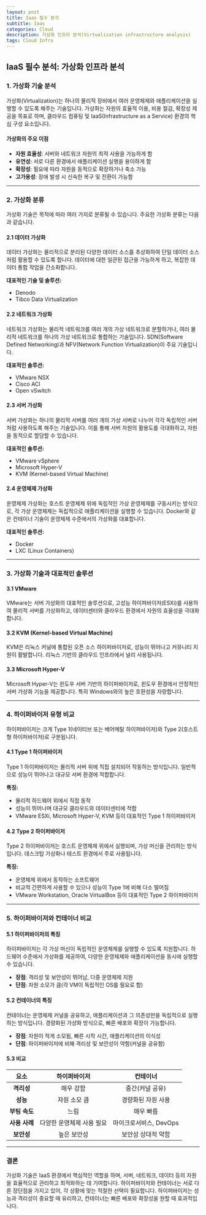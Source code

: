 ```yaml
---
layout: post
title: Iaas 필수 분석
subtitle: Iaas
categories: Cloud
description: 가상화 인프라 분석(Virtualization infrastructure analysis)
tags: Cloud Infra
---
```


## IaaS 필수 분석: 가상화 인프라 분석

### 1. 가상화 기술 분석
가상화(Virtualization)는 하나의 물리적 장비에서 여러 운영체제와 애플리케이션을 실행할 수 있도록 해주는 기술입니다. 가상화는 자원의 효율적 이용, 비용 절감, 확장성 제공을 목표로 하며, 클라우드 컴퓨팅 및 IaaS(Infrastructure as a Service) 환경의 핵심 구성 요소입니다.

#### 가상화의 주요 이점
- **자원 효율성**: 서버와 네트워크 자원의 최적 사용을 가능하게 함
- **유연성**: 서로 다른 환경에서 애플리케이션 실행을 용이하게 함
- **확장성**: 필요에 따라 자원을 동적으로 확장하거나 축소 가능
- **고가용성**: 장애 발생 시 신속한 복구 및 전환이 가능함

---

### 2. 가상화 분류

가상화 기술은 목적에 따라 여러 가지로 분류될 수 있습니다. 주요한 가상화 분류는 다음과 같습니다.

#### 2.1 데이터 가상화
데이터 가상화는 물리적으로 분리된 다양한 데이터 소스를 추상화하여 단일 데이터 소스처럼 활용할 수 있도록 합니다. 데이터에 대한 일관된 접근을 가능하게 하고, 복잡한 데이터 통합 작업을 간소화합니다.

**대표적인 기술 및 솔루션:**
- Denodo
- Tibco Data Virtualization

#### 2.2 네트워크 가상화
네트워크 가상화는 물리적 네트워크를 여러 개의 가상 네트워크로 분할하거나, 여러 물리적 네트워크를 하나의 가상 네트워크로 통합하는 기술입니다. SDN(Software Defined Networking)과 NFV(Network Function Virtualization)이 주요 기술입니다.

**대표적인 솔루션:**
- VMware NSX
- Cisco ACI
- Open vSwitch

#### 2.3 서버 가상화
서버 가상화는 하나의 물리적 서버를 여러 개의 가상 서버로 나누어 각각 독립적인 서버처럼 사용하도록 해주는 기술입니다. 이를 통해 서버 자원의 활용도를 극대화하고, 자원을 동적으로 할당할 수 있습니다.

**대표적인 솔루션:**
- VMware vSphere
- Microsoft Hyper-V
- KVM (Kernel-based Virtual Machine)

#### 2.4 운영체제 가상화
운영체제 가상화는 호스트 운영체제 위에 독립적인 가상 운영체제를 구동시키는 방식으로, 각 가상 운영체제는 독립적으로 애플리케이션을 실행할 수 있습니다. Docker와 같은 컨테이너 기술이 운영체제 수준에서의 가상화를 대표합니다.

**대표적인 솔루션:**
- Docker
- LXC (Linux Containers)

---

### 3. 가상화 기술과 대표적인 솔루션

#### 3.1 VMware
VMware는 서버 가상화의 대표적인 솔루션으로, 고성능 하이퍼바이저(ESXi)를 사용하여 물리적 서버를 가상화하고, 데이터센터와 클라우드 환경에서 자원의 효율성을 극대화합니다.

#### 3.2 KVM (Kernel-based Virtual Machine)
KVM은 리눅스 커널에 통합된 오픈 소스 하이퍼바이저로, 성능이 뛰어나고 커뮤니티 지원이 활발합니다. 리눅스 기반의 클라우드 인프라에서 널리 사용됩니다.

#### 3.3 Microsoft Hyper-V
Microsoft Hyper-V는 윈도우 서버 기반의 하이퍼바이저로, 윈도우 환경에서 안정적인 서버 가상화 기능을 제공합니다. 특히 Windows와의 높은 호환성을 자랑합니다.

---

### 4. 하이퍼바이저 유형 비교

하이퍼바이저는 크게 Type 1(네이티브 또는 베어메탈 하이퍼바이저)와 Type 2(호스트형 하이퍼바이저)로 구분됩니다.

#### 4.1 Type 1 하이퍼바이저
Type 1 하이퍼바이저는 물리적 서버 위에 직접 설치되어 작동하는 방식입니다. 일반적으로 성능이 뛰어나고 대규모 서버 환경에 적합합니다.

**특징:**
- 물리적 하드웨어 위에서 직접 동작
- 성능이 뛰어나며 대규모 클라우드와 데이터센터에 적합
- VMware ESXi, Microsoft Hyper-V, KVM 등이 대표적인 Type 1 하이퍼바이저

#### 4.2 Type 2 하이퍼바이저
Type 2 하이퍼바이저는 호스트 운영체제 위에서 실행되며, 가상 머신을 관리하는 방식입니다. 데스크탑 가상화나 테스트 환경에서 주로 사용됩니다.

**특징:**
- 운영체제 위에서 동작하는 소프트웨어
- 비교적 간편하게 사용할 수 있으나 성능이 Type 1에 비해 다소 떨어짐
- VMware Workstation, Oracle VirtualBox 등이 대표적인 Type 2 하이퍼바이저

---

### 5. 하이퍼바이저와 컨테이너 비교

#### 5.1 하이퍼바이저의 특징
하이퍼바이저는 각 가상 머신이 독립적인 운영체제를 실행할 수 있도록 지원합니다. 하드웨어 수준에서 가상화를 제공하여, 다양한 운영체제와 애플리케이션을 동시에 실행할 수 있습니다.

- **장점**: 격리성 및 보안성이 뛰어남, 다중 운영체제 지원
- **단점**: 자원 소모가 큼(각 VM이 독립적인 OS를 필요로 함)

#### 5.2 컨테이너의 특징
컨테이너는 운영체제 커널을 공유하고, 애플리케이션과 그 의존성만을 독립적으로 실행하는 방식입니다. 경량화된 가상화 방식으로, 빠른 배포와 확장이 가능합니다.

- **장점**: 자원이 적게 소모됨, 빠른 시작 시간, 애플리케이션의 이식성
- **단점**: 하이퍼바이저에 비해 격리성 및 보안성이 약함(커널을 공유함)

#### 5.3 비교

| 요소              | 하이퍼바이저               | 컨테이너               |
|:-------------:|:------------------:|:----------:|
| **격리성**       | 매우 강함                  | 중간(커널 공유)         |
| **성능**         | 자원 소모 큼               | 경량화된 자원 사용      |
| **부팅 속도**    | 느림                       | 매우 빠름              |
| **사용 사례**    | 다양한 운영체제 사용 필요  | 마이크로서비스, DevOps  |
| **보안성**       | 높은 보안성                | 보안성 상대적 약함      |

---

### 결론
가상화 기술은 IaaS 환경에서 핵심적인 역할을 하며, 서버, 네트워크, 데이터 등의 자원을 효율적으로 관리하고 최적화하는 데 기여합니다. 하이퍼바이저와 컨테이너는 서로 다른 장단점을 가지고 있어, 각 상황에 맞는 적절한 선택이 필요합니다. 하이퍼바이저는 성능과 격리성이 중요할 때 유리하고, 컨테이너는 빠른 배포와 확장성을 원할 때 효과적입니다.
